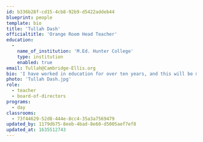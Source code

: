 ```yaml
---
id: b336b28f-cd15-4cb8-92b9-d5422addeb44
blueprint: people
template: bio
title: 'Tullah Dash'
officialtitle: 'Orange Room Head Teacher'
education:
  -
    name_of_institution: 'M.Ed. Hunter College'
    type: institution
    enabled: true
email: Tullah@Cambridge-Ellis.org
bio: 'I have worked in education for over ten years, and this will be my seventh year working in early childhood. I studied anti-bias education and progressive pedagogy while earning my Master’s Degree at Hunter College in New York City. When working with toddlers I enjoy providing ample opportunity for exploring open-ended materials and the natural environment, as well as giving much time and energy to nurturing the children’s social emotional development and communication skills. Outside of school I am a mother to a three year old, a writer, and a dancer. I enjoy going on bike rides with my family, writing and illustrating children’s books, and being involved in social justice work.'
photo: 'Tullah Dash.jpg'
role:
  - teacher
  - board-of-directors
programs:
  - day
classrooms:
  - 73f44629-52d8-444e-8cc4-35a3a7569479
updated_by: 1179db75-8eeb-4bad-8e60-d5005aef7ef8
updated_at: 1635512743
---
```

